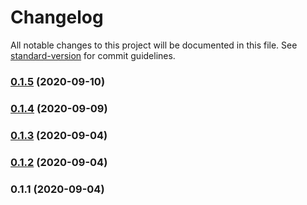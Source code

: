 # Changelog

All notable changes to this project will be documented in this file. See [standard-version](https://github.com/conventional-changelog/standard-version) for commit guidelines.

### [0.1.5](https://github.com/alanprivet/ds/compare/v0.1.4...v0.1.5) (2020-09-10)

### [0.1.4](https://github.com/alanprivet/ds/compare/v0.1.3...v0.1.4) (2020-09-09)

### [0.1.3](https://github.com/alanprivet/ds/compare/v0.1.2...v0.1.3) (2020-09-04)

### [0.1.2](https://github.com/alanprivet/ds/compare/v0.1.1...v0.1.2) (2020-09-04)

### 0.1.1 (2020-09-04)
